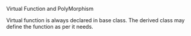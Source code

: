 
Virtual Function and PolyMorphism

Virtual function is always declared in base class.
The derived class may define the function as per it needs.
